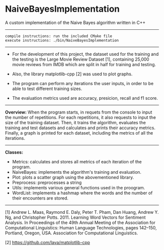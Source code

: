 # NaiveBayesImplementation
A custom implementation of the Naive Bayes algorithm written in C++

-----------------

    compile instructions: run the included CMake file
    execute instructions: ./bin/NaiveBayesImplementation
    
------------------

- For the development of this project, the dataset used for the training and the testing is the Large Movie Review Dataset [1], containing 25,000 movie 
reviews from IMDB which are split in half for training and testing.

- Also, the library matplotlib-cpp [2] was used to plot graphs.

- The program can perform any iterations the user inputs, in order to be able to test different training sizes. 

- The evaluation metrics used are accuracy, presicion, recall and f1 score.

------------------------------------------

**Overview:** When the program starts, in requets from the console to input the number of repetitions. For each repetitions, it also requests to input the 
size of the training dataset. Then, it trains the algorithm, evaluates the training and test datasets and calculates and prints their accuracy 
metrics. Finally, a graph is printed for each dataset, including the metrics of all the iterations.

----------------------------------------

**Classes:**

- Metrics: calculates and stores all metrics of each iteration of the program.
- NaiveBayes: implements the algorithm's training and evaluation.
- Plot: plots a scatter graph using the abovementioned library.
- Preprocess: preprocesses a string
- Utils: implements various general functions used in the proogram.
- WordList: implements a hashmap where the words and the number of their encounters are stored.
----------------------------------------

[1] Andrew L. Maas, Raymond E. Daly, Peter T. Pham, Dan Huang, Andrew Y. Ng, and Christopher Potts. 2011. 
Learning Word Vectors for Sentiment Analysis. In Proceedings of the 49th Annual Meeting of the Association for Computational Linguistics: 
Human Language Technologies, pages 142–150, Portland, Oregon, USA. Association for Computational Linguistics.

[2] https://github.com/lava/matplotlib-cpp

